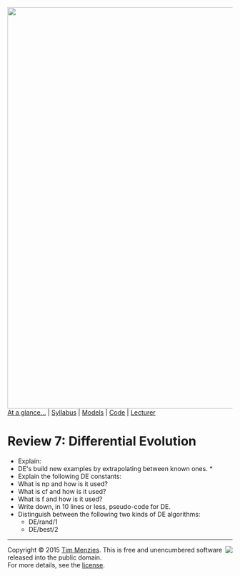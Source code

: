 [<img width=900 src="https://raw.githubusercontent.com/txt/mase/master/img/banner1.png">](https://github.com/txt/mase/blob/master/README.md)   
[At a glance...](https://github.com/txt/mase/blob/master/OVERVIEW.md) |
[Syllabus](https://github.com/txt/mase/blob/master/SYLLABUS.md) |
[Models](https://github.com/txt/mase/blob/master/MODELS.md) |
[Code](https://github.com/txt/mase/tree/master/src) |
[Lecturer](http://menzies.us) 


# Review 7: Differential Evolution

- Explain: 
- DE's build new examples by extrapolating between known ones.
  * 
- Explain the following DE constants:
- What is np and how is it used?
- What is cf and how is it used?
- What is f and how is it used?
- Write down, in 10 lines or less, pseudo-code for DE.
- Distinguish between the following two kinds of DE algorithms:
    + DE/rand/1
    + DE/best/2

_________

<img align=right src="https://raw.githubusercontent.com/txt/mase/master/img/pd-icon.png">Copyright © 2015 [Tim Menzies](http://menzies.us).
This is free and unencumbered software released into the public domain.   
For more details, see the [license](https://github.com/txt/mase/blob/master/LICENSE.md).

